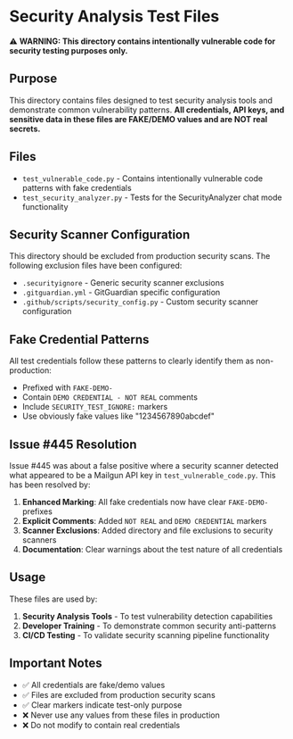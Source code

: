# Security Analysis Test Files

⚠️ **WARNING: This directory contains intentionally vulnerable code for security testing purposes only.**

## Purpose

This directory contains files designed to test security analysis tools and demonstrate common vulnerability patterns. **All credentials, API keys, and sensitive data in these files are FAKE/DEMO values and are NOT real secrets.**

## Files

- `test_vulnerable_code.py` - Contains intentionally vulnerable code patterns with fake credentials
- `test_security_analyzer.py` - Tests for the SecurityAnalyzer chat mode functionality

## Security Scanner Configuration

This directory should be excluded from production security scans. The following exclusion files have been configured:

- `.securityignore` - Generic security scanner exclusions
- `.gitguardian.yml` - GitGuardian specific configuration
- `.github/scripts/security_config.py` - Custom security scanner configuration

## Fake Credential Patterns

All test credentials follow these patterns to clearly identify them as non-production:

- Prefixed with `FAKE-DEMO-` 
- Contain `DEMO CREDENTIAL - NOT REAL` comments
- Include `SECURITY_TEST_IGNORE:` markers
- Use obviously fake values like "1234567890abcdef"

## Issue #445 Resolution

Issue #445 was about a false positive where a security scanner detected what appeared to be a Mailgun API key in `test_vulnerable_code.py`. This has been resolved by:

1. **Enhanced Marking**: All fake credentials now have clear `FAKE-DEMO-` prefixes
2. **Explicit Comments**: Added `NOT REAL` and `DEMO CREDENTIAL` markers
3. **Scanner Exclusions**: Added directory and file exclusions to security scanners
4. **Documentation**: Clear warnings about the test nature of all credentials

## Usage

These files are used by:

1. **Security Analysis Tools** - To test vulnerability detection capabilities
2. **Developer Training** - To demonstrate common security anti-patterns
3. **CI/CD Testing** - To validate security scanning pipeline functionality

## Important Notes

- ✅ All credentials are fake/demo values
- ✅ Files are excluded from production security scans  
- ✅ Clear markers indicate test-only purpose
- ❌ Never use any values from these files in production
- ❌ Do not modify to contain real credentials